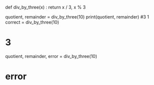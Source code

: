 def div_by_three(x) :
	return x / 3, x % 3

quotient, remainder = div_by_three(10)
print(quotient, remainder)
#3 1
correct = div_by_three(10)
# 3

quotient, remainder, error = div_by_three(10)
# error
